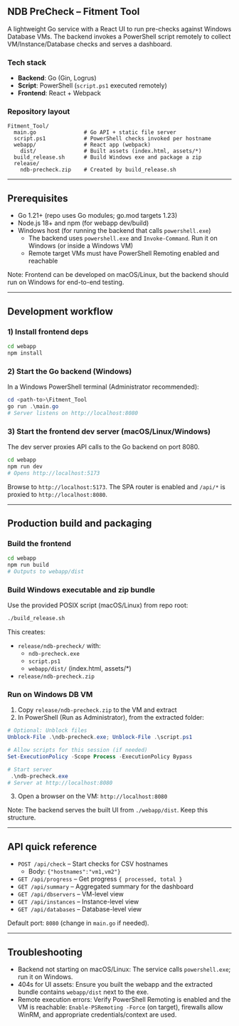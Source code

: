 ## NDB PreCheck – Fitment Tool

A lightweight Go service with a React UI to run pre-checks against Windows Database VMs. The backend invokes a PowerShell script remotely to collect VM/Instance/Database checks and serves a dashboard.

### Tech stack
- **Backend**: Go (Gin, Logrus)
- **Script**: PowerShell (`script.ps1` executed remotely)
- **Frontend**: React + Webpack

### Repository layout
```
Fitment_Tool/
  main.go               # Go API + static file server
  script.ps1            # PowerShell checks invoked per hostname
  webapp/               # React app (webpack)
    dist/               # Built assets (index.html, assets/*)
  build_release.sh      # Build Windows exe and package a zip
  release/
    ndb-precheck.zip    # Created by build_release.sh
```

---

## Prerequisites
- Go 1.21+ (repo uses Go modules; go.mod targets 1.23)
- Node.js 18+ and npm (for webapp dev/build)
- Windows host (for running the backend that calls `powershell.exe`)
  - The backend uses `powershell.exe` and `Invoke-Command`. Run it on Windows (or inside a Windows VM)
  - Remote target VMs must have PowerShell Remoting enabled and reachable

Note: Frontend can be developed on macOS/Linux, but the backend should run on Windows for end-to-end testing.

---

## Development workflow

### 1) Install frontend deps
```bash
cd webapp
npm install
```

### 2) Start the Go backend (Windows)
In a Windows PowerShell terminal (Administrator recommended):
```powershell
cd <path-to>\Fitment_Tool
go run .\main.go
# Server listens on http://localhost:8080
```

### 3) Start the frontend dev server (macOS/Linux/Windows)
The dev server proxies API calls to the Go backend on port 8080.
```bash
cd webapp
npm run dev
# Opens http://localhost:5173
```

Browse to `http://localhost:5173`. The SPA router is enabled and `/api/*` is proxied to `http://localhost:8080`.

---

## Production build and packaging

### Build the frontend
```bash
cd webapp
npm run build
# Outputs to webapp/dist
```

### Build Windows executable and zip bundle
Use the provided POSIX script (macOS/Linux) from repo root:
```bash
./build_release.sh
```
This creates:
- `release/ndb-precheck/` with:
  - `ndb-precheck.exe`
  - `script.ps1`
  - `webapp/dist/` (index.html, assets/*)
- `release/ndb-precheck.zip`

### Run on Windows DB VM
1. Copy `release/ndb-precheck.zip` to the VM and extract
2. In PowerShell (Run as Administrator), from the extracted folder:
```powershell
# Optional: Unblock files
Unblock-File .\ndb-precheck.exe; Unblock-File .\script.ps1

# Allow scripts for this session (if needed)
Set-ExecutionPolicy -Scope Process -ExecutionPolicy Bypass

# Start server
 .\ndb-precheck.exe
# Server at http://localhost:8080
```
3. Open a browser on the VM: `http://localhost:8080`

Note: The backend serves the built UI from `./webapp/dist`. Keep this structure.

---

## API quick reference
- `POST /api/check` – Start checks for CSV hostnames
  - Body: `{"hostnames":"vm1,vm2"}`
- `GET /api/progress` – Get progress `{ processed, total }`
- `GET /api/summary` – Aggregated summary for the dashboard
- `GET /api/dbservers` – VM-level view
- `GET /api/instances` – Instance-level view
- `GET /api/databases` – Database-level view

Default port: `8080` (change in `main.go` if needed).

---

## Troubleshooting
- Backend not starting on macOS/Linux: The service calls `powershell.exe`; run it on Windows.
- 404s for UI assets: Ensure you built the webapp and the extracted bundle contains `webapp/dist` next to the exe.
- Remote execution errors: Verify PowerShell Remoting is enabled and the VM is reachable: `Enable-PSRemoting -Force` (on target), firewalls allow WinRM, and appropriate credentials/context are used.


